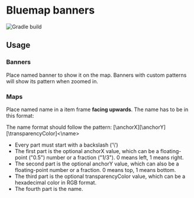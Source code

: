 # Bluemap banners

![Gradle build](https://github.com/natanfudge/fabric-example-mod-kotlin/workflows/Gradle%20build/badge.svg)

## Usage

### Banners

Place named banner to show it on the map. Banners with custom patterns will show its pattern when zoomed in.

### Maps

Place named name in a item frame **facing upwards**. The name has to be in this format:

The name format should follow the pattern: [\anchorX][\anchorY][\transparencyColor]<\name>

- Every part must start with a backslash ('\\')
- The first part is the optional anchorX value, which can be a floating-point ("0.5") number or a fraction ("1/3"). 0
  means left, 1 means right.
- The second part is the optional anchorY value, which can also be a floating-point number or a fraction. 0 means top, 1
  means bottom.
- The third part is the optional transparencyColor value, which can be a hexadecimal color in RGB format.
- The fourth part is the name.